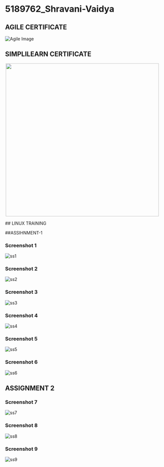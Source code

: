 # 5189762_Shravani-Vaidya


## AGILE CERTIFICATE
![Agile Image](./SDLC/agile.jpg)


## SIMPLILEARN CERTIFICATE
<p align="center">
  <img src="GIT/simplilearn_certificate.jpg" width="500">
</p>
## LINUX TRAINING


##ASSIHNMENT-1

### Screenshot 1
![ss1](LINUX/ss1.jpg)

### Screenshot 2
![ss2](LINUX/ss2.jpg)

### Screenshot 3
![ss3](LINUX/ss3.jpg)

### Screenshot 4
![ss4](LINUX/ss4.jpg)

### Screenshot 5
![ss5](LINUX/ss5.jpg)

### Screenshot 6
![ss6](LINUX/ss6.jpg)

## ASSIGNMENT 2

### Screenshot 7
![ss7](LINUX/ss7.jpg)

### Screenshot 8
![ss8](LINUX/ss8.jpg)

### Screenshot 9
![ss9](LINUX/ss9.jpg)

